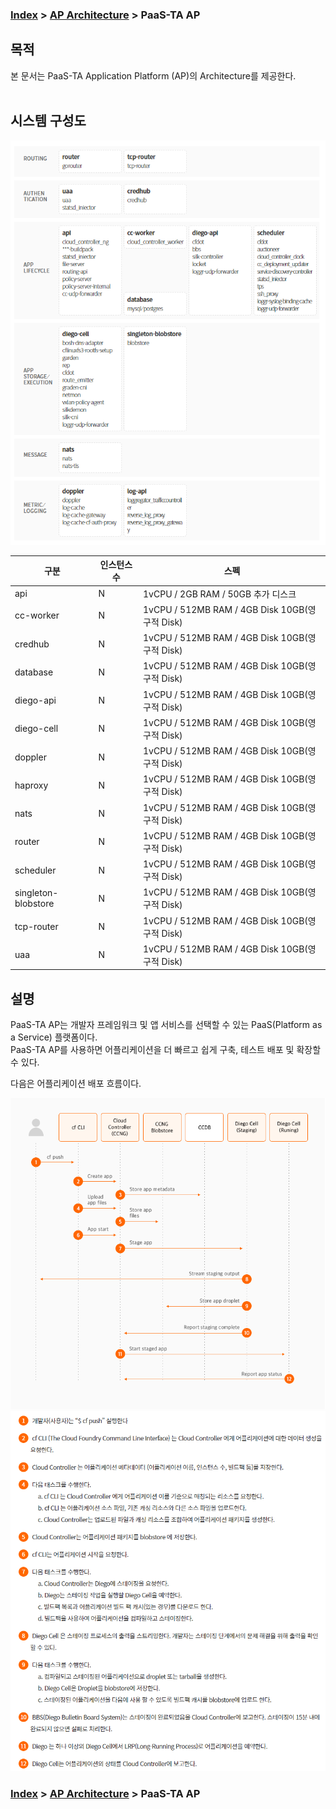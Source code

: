 ### [Index](https://github.com/okpc579/paasta-guide-new/blob/main/README.md) > [AP Architecture](../README.md) > PaaS-TA AP

## 목적
본 문서는 PaaS-TA Application Platform (AP)의 Architecture를 제공한다.
<br><br>

## 시스템 구성도
![PaaS-TA AP Component](image/ap_architecture_component.png)



| 구분  | 인스턴스 수| 스펙 |
|-------|----|-----|
| api | N | 1vCPU / 2GB RAM / 50GB 추가 디스크 |
| cc-worker | N | 1vCPU / 512MB RAM / 4GB Disk 10GB(영구적 Disk) |
| credhub | N | 1vCPU / 512MB RAM / 4GB Disk 10GB(영구적 Disk) |
| database | N | 1vCPU / 512MB RAM / 4GB Disk 10GB(영구적 Disk) |
| diego-api | N | 1vCPU / 512MB RAM / 4GB Disk 10GB(영구적 Disk) |
| diego-cell | N | 1vCPU / 512MB RAM / 4GB Disk 10GB(영구적 Disk) |
| doppler | N | 1vCPU / 512MB RAM / 4GB Disk 10GB(영구적 Disk) |
| haproxy | N | 1vCPU / 512MB RAM / 4GB Disk 10GB(영구적 Disk) |
| nats | N | 1vCPU / 512MB RAM / 4GB Disk 10GB(영구적 Disk) |
| router | N | 1vCPU / 512MB RAM / 4GB Disk 10GB(영구적 Disk) |
| scheduler | N | 1vCPU / 512MB RAM / 4GB Disk 10GB(영구적 Disk) |
| singleton-blobstore | N | 1vCPU / 512MB RAM / 4GB Disk 10GB(영구적 Disk) |
| tcp-router | N | 1vCPU / 512MB RAM / 4GB Disk 10GB(영구적 Disk) |
| uaa | N | 1vCPU / 512MB RAM / 4GB Disk 10GB(영구적 Disk) |


## 설명
PaaS-TA AP는 개발자 프레임워크 및 앱 서비스를 선택할 수 있는 PaaS(Platform as a Service) 플랫폼이다.  
PaaS-TA AP를 사용하면 어플리케이션을 더 빠르고 쉽게 구축, 테스트 배포 및 확장할 수 있다.

다음은 어플리케이션 배포 흐름이다.
<br>  

![PaaS-TA AP run_map](image/ap_architecture_run_map.png)
![PaaS-TA AP run_map_detail](image/ap_architecture_run_map_detail.png)


### [Index](https://github.com/okpc579/paasta-guide-new/blob/main/README.md) > [AP Architecture](../README.md) > PaaS-TA AP
